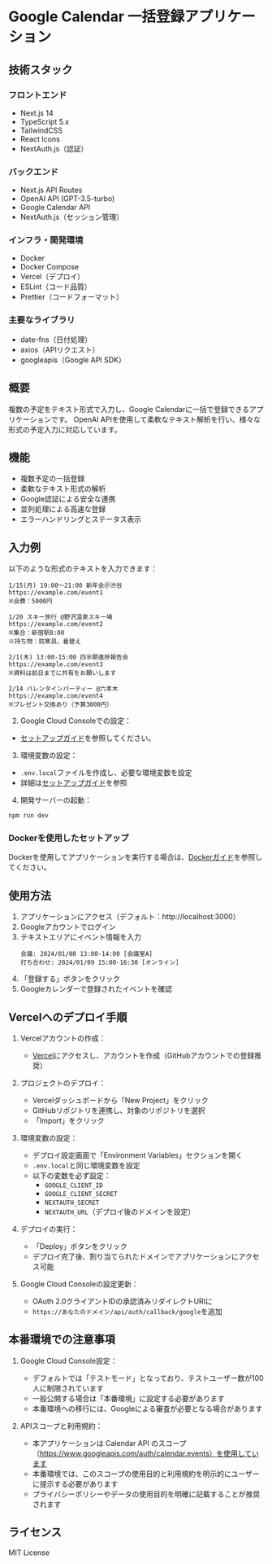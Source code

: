 # Google Calendar 一括登録アプリケーション

## 技術スタック

### フロントエンド
- Next.js 14
- TypeScript 5.x
- TailwindCSS
- React Icons
- NextAuth.js（認証）

### バックエンド
- Next.js API Routes
- OpenAI API (GPT-3.5-turbo)
- Google Calendar API
- NextAuth.js（セッション管理）

### インフラ・開発環境
- Docker
- Docker Compose
- Vercel（デプロイ）
- ESLint（コード品質）
- Prettier（コードフォーマット）

### 主要なライブラリ
- date-fns（日付処理）
- axios（APIリクエスト）
- googleapis（Google API SDK）

## 概要
複数の予定をテキスト形式で入力し、Google Calendarに一括で登録できるアプリケーションです。
OpenAI APIを使用して柔軟なテキスト解析を行い、様々な形式の予定入力に対応しています。

## 機能
- 複数予定の一括登録
- 柔軟なテキスト形式の解析
- Google認証による安全な連携
- 並列処理による高速な登録
- エラーハンドリングとステータス表示

## 入力例

以下のような形式のテキストを入力できます：

```
1/15(月) 19:00〜21:00 新年会＠渋谷
https://example.com/event1
※会費：5000円

1/20 スキー旅行 @野沢温泉スキー場
https://example.com/event2
※集合：新宿駅8:00
※持ち物：防寒具、着替え

2/1(木) 13:00-15:00 四半期進捗報告会
https://example.com/event3
※資料は前日までに共有をお願いします

2/14 バレンタインパーティー @六本木
https://example.com/event4
※プレゼント交換あり（予算3000円）
```

2. Google Cloud Consoleでの設定：
- [セットアップガイド](docs/setup-guide.md)を参照してください。

3. 環境変数の設定：
- `.env.local`ファイルを作成し、必要な環境変数を設定
- 詳細は[セットアップガイド](docs/setup-guide.md)を参照

4. 開発サーバーの起動：
```bash
npm run dev
```

### Dockerを使用したセットアップ

Dockerを使用してアプリケーションを実行する場合は、[Dockerガイド](docs/docker-guide.md)を参照してください。

## 使用方法

1. アプリケーションにアクセス（デフォルト：http://localhost:3000）
2. Googleアカウントでログイン
3. テキストエリアにイベント情報を入力
   ```
   会議: 2024/01/08 13:00-14:00 [会議室A]
   打ち合わせ: 2024/01/09 15:00-16:30 [オンライン]
   ```
4. 「登録する」ボタンをクリック
5. Googleカレンダーで登録されたイベントを確認

## Vercelへのデプロイ手順

1. Vercelアカウントの作成：
   - [Vercel](https://vercel.com)にアクセスし、アカウントを作成（GitHubアカウントでの登録推奨）

2. プロジェクトのデプロイ：
   - Vercelダッシュボードから「New Project」をクリック
   - GitHubリポジトリを連携し、対象のリポジトリを選択
   - 「Import」をクリック

3. 環境変数の設定：
   - デプロイ設定画面で「Environment Variables」セクションを開く
   - `.env.local`と同じ環境変数を設定
   - 以下の変数を必ず設定：
     - `GOOGLE_CLIENT_ID`
     - `GOOGLE_CLIENT_SECRET`
     - `NEXTAUTH_SECRET`
     - `NEXTAUTH_URL`（デプロイ後のドメインを設定）

4. デプロイの実行：
   - 「Deploy」ボタンをクリック
   - デプロイ完了後、割り当てられたドメインでアプリケーションにアクセス可能

5. Google Cloud Consoleの設定更新：
   - OAuth 2.0クライアントIDの承認済みリダイレクトURIに
   - `https://あなたのドメイン/api/auth/callback/google`を追加

## 本番環境での注意事項

1. Google Cloud Console設定：
   - デフォルトでは「テストモード」となっており、テストユーザー数が100人に制限されています
   - 一般公開する場合は「本番環境」に設定する必要があります
   - 本番環境への移行には、Googleによる審査が必要となる場合があります

2. APIスコープと利用規約：
   - 本アプリケーションは Calendar API のスコープ（https://www.googleapis.com/auth/calendar.events）を使用しています
   - 本番環境では、このスコープの使用目的と利用規約を明示的にユーザーに提示する必要があります
   - プライバシーポリシーやデータの使用目的を明確に記載することが推奨されます

## ライセンス

MIT License

